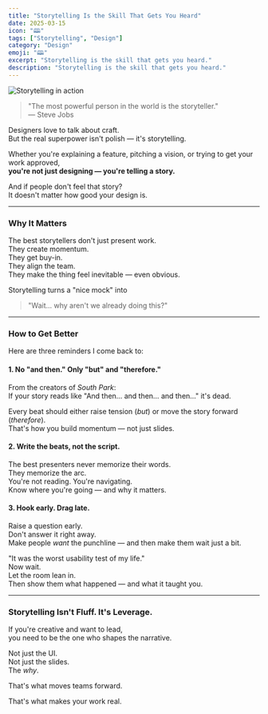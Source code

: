 ```yaml
---
title: "Storytelling Is the Skill That Gets You Heard"
date: 2025-03-15
icon: "🕮"
tags: ["Storytelling", "Design"]
category: "Design"
emoji: "🕮"
excerpt: "Storytelling is the skill that gets you heard."
description: "Storytelling is the skill that gets you heard."
---
```


![Storytelling in action](https://media1.giphy.com/media/v1.Y2lkPTc5MGI3NjExdmpkNHp0cTU4ejE0M2NpZml2Nzc5d2VrZ2xyb2N1c201aGNlY28wYSZlcD12MV9pbnRlcm5hbF9naWZfYnlfaWQmY3Q9Zw/p6z2lHvl4Da4U/giphy.gif)

> "The most powerful person in the world is the storyteller."  
> — Steve Jobs

Designers love to talk about craft.  
But the real superpower isn't polish — it's storytelling.

Whether you're explaining a feature, pitching a vision, or trying to get your work approved,  
**you're not just designing — you're telling a story.**

And if people don't feel that story?  
It doesn't matter how good your design is.

---

### Why It Matters

The best storytellers don't just present work.  
They create momentum.  
They get buy-in.  
They align the team.  
They make the thing feel inevitable — even obvious.

Storytelling turns a "nice mock" into  
> "Wait... why aren't we already doing this?"

---

### How to Get Better

Here are three reminders I come back to:

#### 1. **No "and then." Only "but" and "therefore."**
From the creators of *South Park*:  
If your story reads like "And then… and then… and then…" it's dead.

Every beat should either raise tension (*but*) or move the story forward (*therefore*).  
That's how you build momentum — not just slides.

#### 2. **Write the beats, not the script.**
The best presenters never memorize their words.  
They memorize the arc.  
You're not reading. You're navigating.  
Know where you're going — and why it matters.

#### 3. **Hook early. Drag late.**
Raise a question early.  
Don't answer it right away.  
Make people *want* the punchline — and then make them wait just a bit.

"It was the worst usability test of my life."  
Now wait.  
Let the room lean in.  
Then show them what happened — and what it taught you.

---

### Storytelling Isn't Fluff. It's Leverage.

If you're creative and want to lead,  
you need to be the one who shapes the narrative.

Not just the UI.  
Not just the slides.  
The *why*.

That's what moves teams forward.

That's what makes your work real.
